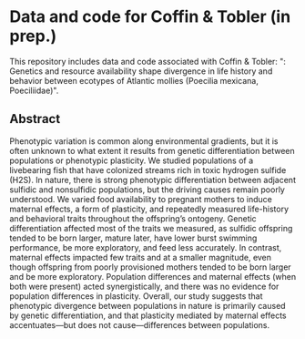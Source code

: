 # Data and code for Coffin & Tobler (in prep.)

This repository includes data and code associated with Coffin & Tobler: ": Genetics and resource availability shape divergence in life history and behavior between ecotypes of Atlantic mollies (Poecilia mexicana, Poeciliidae)".

## Abstract
Phenotypic variation is common along environmental gradients, but it is often unknown to what extent it results from genetic differentiation between populations or phenotypic plasticity. We studied populations of a livebearing fish that have colonized streams rich in toxic hydrogen sulfide (H2S). In nature, there is strong phenotypic differentiation between adjacent sulfidic and nonsulfidic populations, but the driving causes remain poorly understood. We varied food availability to pregnant mothers to induce maternal effects, a form of plasticity, and repeatedly measured life-history and behavioral traits throughout the offspring’s ontogeny. Genetic differentiation affected most of the traits we measured, as sulfidic offspring tended to be born larger, mature later, have lower burst swimming performance, be more exploratory, and feed less accurately. In contrast, maternal effects impacted few traits and at a smaller magnitude, even though offspring from poorly provisioned mothers tended to be born larger and be more exploratory. Population differences and maternal effects (when both were present) acted synergistically, and there was no evidence for population differences in plasticity. Overall, our study suggests that phenotypic divergence between populations in nature is primarily caused by genetic differentiation, and that plasticity mediated by maternal effects accentuates—but does not cause—differences between populations.
